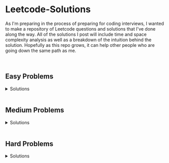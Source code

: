 # Leetcode-Solutions
As I'm preparing in the process of preparing for coding interviews, I wanted to make a repository of Leetcode questions and solutions that I've done along the way. All of the solutions I post will include time and space complexity analysis as well as a breakdown of the intuition behind the solution. Hopefully as this repo grows, it can help other people who are going down the same path as me.

<br>

## Easy Problems

<details>
<summary>Solutions</summary>

  - [Problem 561: Array Partition I](../master/easy/problem_561_array_partition_I.py)
  - [Problem 944: Delete Columns to Make Sorted](../master/easy/problem_944_delete_columns_to_make_sorted.py)
  - [Problem 1337: The K Weakest Rows in the Mtarix](../master/easy/problem_1337_k_weakest_rows.py)
  - [Problem 557: Reverse Words in a String III](../master/easy/problem_557_reverse_words_in_a_string_III.py)
  - [Problem 1122: Relative Sort Array](../master/easy/problem_1122_relative_sort_array.py)
  - [Problem 509: Fibonacci Number](../master/easy/problem_509_fibonacci_number.py)
  - [Problem 1047: Remove All Adjacent Duplicates In a String](../master/easy/problem_1047_remove_all_adjacent_duplicates_in_string.py)
  - [Problem 104: Maximum Depth of a Binary Tree](../master/easy/problem_104_maximum_depth_of_binary_tree.py)
  - [Problem 206: Reverse Linked List](../master/easy/problem_206_reverse_linked_list.py)
  - [Problem 1217: Play with Chips](../master/easy/problem_1217_play_with_chips.py)
  - [Problem 500: Keyboard Row](../master/easy/problem_500_keyboard_row.py)
  - [Problem 136: Single Number](../master/easy/problem_136_single_number.py)
  - [Problem 476: Number Complement](../master/easy/problem_476_number_complement.py)
  - [Problem 867: Transpose Matrix](../master/easy/problem_867_transpose_matrix.py)
  - [Problem 463: Island Perimeter](../master/easy/problem_463_island_perimeter.py)
  - [Problem 1046: Last Stone Weight](../master/easy/problem_1046_last_stone_weight.py)
  - [Problem 155: Min Stack](../master/easy/problem_155_min_stack.py)
  - [Problem 543: Diameter of Binary Tree](../master/easy/problem_543_diameter_of_binary_tree.py)
  - [Problem 125: Valid Palindrome ](../master/easy/problem_125_valid_palindrome.py)
  - [Problem 21: Merge Two Sorted Lists](../master/easy/problem_21_merge_two_sorted_lists.py)
  - [Problem 496: Next Greater Element I](../master/easy/problem_496_next_greater_element1.py)
  - [Problem 876: Middle of the Linked List](../master/easy/problem_876_middle_of_the_linked_list.py)
  - [Problem 234: Palindrome Linked List](../master/easy/problem_234_palindrome_linked_list.py)
  - [Problem 20: Valid Parentheses](../master/easy/problem_20_valid_parentheses.py)
  - [Problem 242: Valid Anagram](../master/easy/problem_20_valid_parenthesis.py)
  - [Problem 1582: Special Positions in a Binary Matrix](../master/easy/problem_1582_special_positions_in_a_binary_matrix.py)
</details>



<br>

## Medium Problems

<details>
<summary>Solutions</summary>
  
  - [Problem 98: Validate Binary Search Tree](../master/medium/problem_98_validate_binary_search_tree.py)
  - [Problem 451: Sort Characters by Frequency](../master/medium/problem_451_sort_characters_by_frequency.py)
  - [Problem 146: LRU Cache](../master/medium/problem_146_lru_cache.py)
  - [Problem 692: Top K Frequent Words](../master/medium/problem_692_top_k_frequent_words.py)
  - [Problem 1007: Minimum Domino Rotations For Equal Row](../master/medium/problem_1007_minimum_domino_rotations_for_equal_row.py)
  - [Problem 450: Delete Node In a BST](../master/medium/problem_450_delete_node_in_a_BST.py)
  - [Problem 200: Number of Islands](../master/medium/problem_200_number_of_islands.py)
  - [Problem 228. Summary Ranges](../master/medium/problem_228_summary_ranges.py)
  - [Problem 817: Linked List Components](../master/medium/problem_817_linked_list_components.py)
  - [Problem 1379: Find a Corressponding Node of a Binary Tree in a Clone of that Tree](../master/medium/problem_1379_find_a_corresponding_node_in_a_binary_tree.py)
  - [Problem 1302: Deepest Leaves Sum](../master/medium/problem_1302_deepest_leaves_sum.py)
  - [Problem 807: Max Increase to Keep City Skyline](../master/medium/problem_807_max_increase_to_keep_city_skyline.py)
  - [Problem 654: Maximum Binary Tree](../master/medium/problem_654_maximum_binary_tree.py)
  - [Problem 701: Insert into a Binary Search Tree](../master/medium/problem_701_insert_into_a_binary_search_tree.py)
  - [Problem 1305: All Elements in Two Binary Search Trees](../master/medium/problem_1305_all_elements_in_two_binary_search_trees.py)
  - [Problem 797: All Paths From Source to Target](../master/medium/problem_797_all_paths_from_source_to_target.py)
  - [Problem 207: Course Schedule](../master/medium/problem_207_course_schedule.py)
  - [Problem 814: Binary Tree Pruning](../master/medium/problem_814_binary_tree_pruning.py)
  - [Problem 152: Maximum Product Subarray](../master/medium/problem_152_maximum_product_subarray.py)
  - [Problem 33: Search in Rotated Sorted Array](../master/medium/problem_33_search_in_rotated_sorted_array.py)
  - [Problem 153: Find Minimum in Rotated Sorted Array](../master/medium/problem_153_find_minimum_in_rotated_sorted_array.py)
  - [Problem 5: Longest Palindromic Substring](../master/medium/problem_5_longest_palindromic_substring.py)
  - [Problem 11: Container With Most Water](../master/medium/problem_11_container_with_most_water.py)
  - [Problem 142: Linked List Cycle II](../master/medium/problem_142_linked_cycle_2.py)
  - [Problem 19: Remove Nth Node from End of List](../master/medium/problem_19_remove_nth_node_from_end_of_list.py)
  - [Problem 143: Reorder List](../master/medium/problem_143_reorder_list.py)
  - [Problem 3: Longest Substring Without Repeating Characters](../master/medium/problem_3_longest_substring_without_repeating_characters.py)
  - [Problem 647: Palindromic Substrings](../master/medium/problem_647_palindromic_substrings.py)
  - [Problem 49: Group Anagrams](../master/medium/problem_49_group_anagrams.py)
  - [Problem 739: Daily Temperatures](../master/medium/problem_739_daily_temperatures.py)
  - [Problem 150: Evaluate Reverse Polish Notation](../master/medium/problem_150_evaluate_reverse_polish_notation.py)
</details>

<br>

## Hard Problems

<details>
<summary>Solutions</summary>
  
  - [Problem 23: Merge K Sorted Lists](../master/hard/problem_23_merge_k_sorted_lists.py)
  - [Problem 42: Trapping rain water](../master/hard/problem_42_trapping_rainwater.py)
  - [Problem 239: Sliding Window Maximum](../master/hard/problem_239_sliding_window_maximum.py)
  - [Problem 297: Serialize and Deserialize Binary Tree](../master/hard/problem_297_serialize_and_deserialize_binary_tree.py)
  - [Problem 76: Minimum Window Substring](../master/hard/problem_76_minimum_window_substring.py)
</details>


